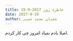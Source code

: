 ```yaml
---
title: خاطره روز 2017-9-19
date: 2017-9-19
author: شعبان محمد حسنی
---
```


اصلا یادم نمیاد امروز چی کار کردم.